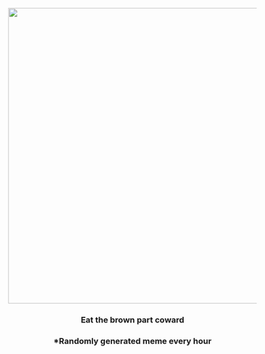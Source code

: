 <p align="center">
        <img src="https://i.redd.it/nfdndj8tyci91.gif" width="600" height="600">
        </p>
        <h3 align="center">Eat the brown part coward</h3>
        <h3 align="center">*Randomly generated meme every hour</h3>
    